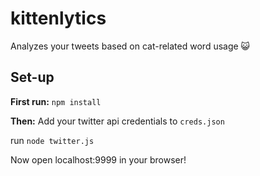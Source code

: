 # kittenlytics
Analyzes your tweets based on cat-related word usage 😺

## Set-up

**First run:**
`npm install`

**Then:**
Add your twitter api credentials to `creds.json`

run `node twitter.js`

Now open localhost:9999 in your browser!
